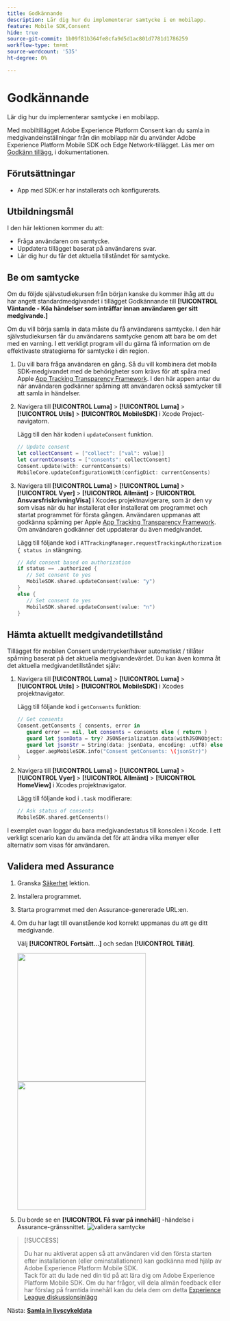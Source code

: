 ```yaml
---
title: Godkännande
description: Lär dig hur du implementerar samtycke i en mobilapp.
feature: Mobile SDK,Consent
hide: true
source-git-commit: 1b09f81b364fe8cfa9d5d1ac801d7781d1786259
workflow-type: tm+mt
source-wordcount: '535'
ht-degree: 0%

---
```


# Godkännande

Lär dig hur du implementerar samtycke i en mobilapp.

Med mobiltillägget Adobe Experience Platform Consent kan du samla in medgivandeinställningar från din mobilapp när du använder Adobe Experience Platform Mobile SDK och Edge Network-tillägget. Läs mer om [Godkänn tillägg](https://developer.adobe.com/client-sdks/documentation/consent-for-edge-network/), i dokumentationen.

## Förutsättningar

* App med SDK:er har installerats och konfigurerats.

## Utbildningsmål

I den här lektionen kommer du att:

* Fråga användaren om samtycke.
* Uppdatera tillägget baserat på användarens svar.
* Lär dig hur du får det aktuella tillståndet för samtycke.

## Be om samtycke

Om du följde självstudiekursen från början kanske du kommer ihåg att du har angett standardmedgivandet i tillägget Godkännande till **[!UICONTROL Väntande - Köa händelser som inträffar innan användaren ger sitt medgivande.]**

Om du vill börja samla in data måste du få användarens samtycke. I den här självstudiekursen får du användarens samtycke genom att bara be om det med en varning. I ett verkligt program vill du gärna få information om de effektivaste strategierna för samtycke i din region.

1. Du vill bara fråga användaren en gång. Så du vill kombinera det mobila SDK-medgivandet med de behörigheter som krävs för att spåra med Apple [App Tracking Transparency Framework](https://developer.apple.com/documentation/apptrackingtransparency). I den här appen antar du när användaren godkänner spårning att användaren också samtycker till att samla in händelser.

1. Navigera till **[!UICONTROL Luma]** > **[!UICONTROL Luma]** > **[!UICONTROL Utils]** > **[!UICONTROL MobileSDK]** i Xcode Project-navigatorn.

   Lägg till den här koden i `updateConsent` funktion.

   ```swift
   // Update consent
   let collectConsent = ["collect": ["val": value]]
   let currentConsents = ["consents": collectConsent]
   Consent.update(with: currentConsents)
   MobileCore.updateConfigurationWith(configDict: currentConsents)
   ```

1. Navigera till **[!UICONTROL Luma]** > **[!UICONTROL Luma]** > **[!UICONTROL Vyer]** > **[!UICONTROL Allmänt]** > **[!UICONTROL AnsvarsfriskrivningVisa]** i Xcodes projektnavigerare, som är den vy som visas när du har installerat eller installerat om programmet och startat programmet för första gången. Användaren uppmanas att godkänna spårning per Apple [App Tracking Transparency Framework](https://developer.apple.com/documentation/apptrackingtransparency). Om användaren godkänner det uppdaterar du även medgivandet.

   Lägg till följande kod i `ATTrackingManager.requestTrackingAuthorization { status in` stängning.

   ```swift
   // Add consent based on authorization
   if status == .authorized {
      // Set consent to yes
      MobileSDK.shared.updateConsent(value: "y")
   }
   else {
      // Set consent to yes
      MobileSDK.shared.updateConsent(value: "n")
   }
   ```

## Hämta aktuellt medgivandetillstånd

Tillägget för mobilen Consent undertrycker/häver automatiskt / tillåter spårning baserat på det aktuella medgivandevärdet. Du kan även komma åt det aktuella medgivandetillståndet själv:

1. Navigera till **[!UICONTROL Luma]** > **[!UICONTROL Luma]** > **[!UICONTROL Utils]** > **[!UICONTROL MobileSDK]** i Xcodes projektnavigator.

   Lägg till följande kod i `getConsents` funktion:

   ```swift
   // Get consents
   Consent.getConsents { consents, error in
      guard error == nil, let consents = consents else { return }
      guard let jsonData = try? JSONSerialization.data(withJSONObject: consents, options: .prettyPrinted) else { return }
      guard let jsonStr = String(data: jsonData, encoding: .utf8) else { return }
      Logger.aepMobileSDK.info("Consent getConsents: \(jsonStr)")
   }
   ```

2. Navigera till **[!UICONTROL Luma]** > **[!UICONTROL Luma]** > **[!UICONTROL Vyer]** > **[!UICONTROL Allmänt]** > **[!UICONTROL HomeView]** i Xcodes projektnavigator.

   Lägg till följande kod i `.task` modifierare:

   ```swift
   // Ask status of consents
   MobileSDK.shared.getConsents()   
   ```

I exemplet ovan loggar du bara medgivandestatus till konsolen i Xcode. I ett verkligt scenario kan du använda det för att ändra vilka menyer eller alternativ som visas för användaren.

## Validera med Assurance

1. Granska [Säkerhet](assurance.md) lektion.
1. Installera programmet.
1. Starta programmet med den Assurance-genererade URL:en.
1. Om du har lagt till ovanstående kod korrekt uppmanas du att ge ditt medgivande.

   Välj **[!UICONTROL Fortsätt...]** och sedan **[!UICONTROL Tillåt]**.

   <img src="./assets/consent-update-1.png" width="300" /> 
   <img src="./assets/consent-update-2.png" width="300" />

1. Du borde se en **[!UICONTROL Få svar på innehåll]** -händelse i Assurance-gränssnittet.
   ![validera samtycke](assets/consent-update.png)



>[!SUCCESS]
>
>Du har nu aktiverat appen så att användaren vid den första starten efter installationen (eller ominstallationen) kan godkänna med hjälp av Adobe Experience Platform Mobile SDK.<br/>Tack för att du lade ned din tid på att lära dig om Adobe Experience Platform Mobile SDK. Om du har frågor, vill dela allmän feedback eller har förslag på framtida innehåll kan du dela dem om detta [Experience League diskussionsinlägg](https://experienceleaguecommunities.adobe.com/t5/adobe-experience-platform-launch/tutorial-discussion-implement-adobe-experience-cloud-in-mobile/td-p/443796)

Nästa: **[Samla in livscykeldata](lifecycle-data.md)**
